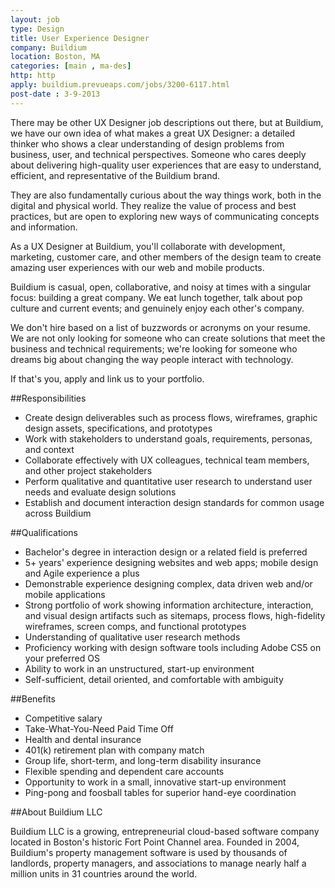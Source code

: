 ```yaml
---
layout: job
type: Design
title: User Experience Designer
company: Buildium
location: Boston, MA
categories: [main , ma-des]
http: http
apply: buildium.prevueaps.com/jobs/3200-6117.html
post-date : 3-9-2013
---
```


There may be other UX Designer job descriptions out there, but at Buildium, we have our own idea of what makes a great UX Designer: a detailed thinker who shows a clear understanding of design problems from business, user, and technical perspectives. Someone who cares deeply about delivering high-quality user experiences that are easy to understand, efficient, and representative of the Buildium brand.

They are also fundamentally curious about the way things work, both in the digital and physical world. They realize the value of process and best practices, but are open to exploring new ways of communicating concepts and information.

As a UX Designer at Buildium, you'll collaborate with development, marketing, customer care, and other members of the design team to create amazing user experiences with our web and mobile products.

Buildium is casual, open, collaborative, and noisy at times with a singular focus: building a great company. We eat lunch together, talk about pop culture and current events; and genuinely enjoy each other's company.
   
We don't hire based on a list of buzzwords or acronyms on your resume. We are not only looking for someone who can create solutions that meet the business and technical requirements; we're looking for someone who dreams big about changing the way people interact with technology.

If that's you, apply and link us to your portfolio.

##Responsibilities

* Create design deliverables such as process flows, wireframes, graphic design assets, specifications, and prototypes
* Work with stakeholders to understand goals, requirements, personas, and context
* Collaborate effectively with UX colleagues, technical team members, and other project stakeholders
* Perform qualitative and quantitative user research to understand user needs and evaluate design solutions
* Establish and document interaction design standards for common usage across Buildium

##Qualifications

* Bachelor's degree in interaction design or a related field is preferred
* 5+ years' experience designing websites and web apps; mobile design and Agile experience a plus
* Demonstrable experience designing complex, data driven web and/or mobile applications
* Strong portfolio of work showing information architecture, interaction, and visual design artifacts such as sitemaps, process flows, high-fidelity wireframes, screen comps, and functional prototypes
* Understanding of qualitative user research methods
* Proficiency working with design software tools including Adobe CS5 on your preferred OS
* Ability to work in an unstructured, start-up environment
* Self-sufficient, detail oriented, and comfortable with ambiguity

##Benefits

* Competitive salary
* Take-What-You-Need Paid Time Off
* Health and dental insurance
* 401(k) retirement plan with company match
* Group life, short-term, and long-term disability insurance
* Flexible spending and dependent care accounts
* Opportunity to work in a small, innovative start-up environment
* Ping-pong and foosball tables for superior hand-eye coordination

##About Buildium LLC

Buildium LLC is a growing, entrepreneurial cloud-based software company located in Boston's historic Fort Point Channel area. Founded in 2004, Buildium's property management software is used by thousands of landlords, property managers, and associations to manage nearly half a million units in 31 countries around the world.
